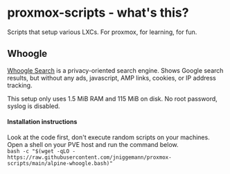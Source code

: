 # proxmox-scripts - what's this?
Scripts that setup various LXCs. For proxmox, for learning, for fun.

## Whoogle
[Whoogle Search](https://github.com/benbusby/whoogle-search) is a privacy-oriented search engine. Shows Google search results, but without any ads, javascript, AMP links, cookies, or IP address tracking.

This setup only uses 1.5 MiB RAM and 115 MiB on disk. No root password, syslog is disabled.
#### Installation instructions
Look at the code first, don't execute random scripts on your machines.  
Open a shell on your PVE host and run the command below.  
`bash -c "$(wget -qLO - https://raw.githubusercontent.com/jniggemann/proxmox-scripts/main/alpine-whoogle.bash)"`

